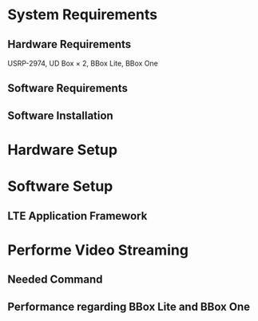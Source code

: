 # System Requirements
## Hardware Requirements
USRP-2974, UD Box $\times$ 2, BBox Lite, BBox One
## Software Requirements
## Software Installation
# Hardware Setup
# Software Setup
## LTE Application Framework
# Performe Video Streaming
## Needed Command
## Performance regarding BBox Lite and BBox One
